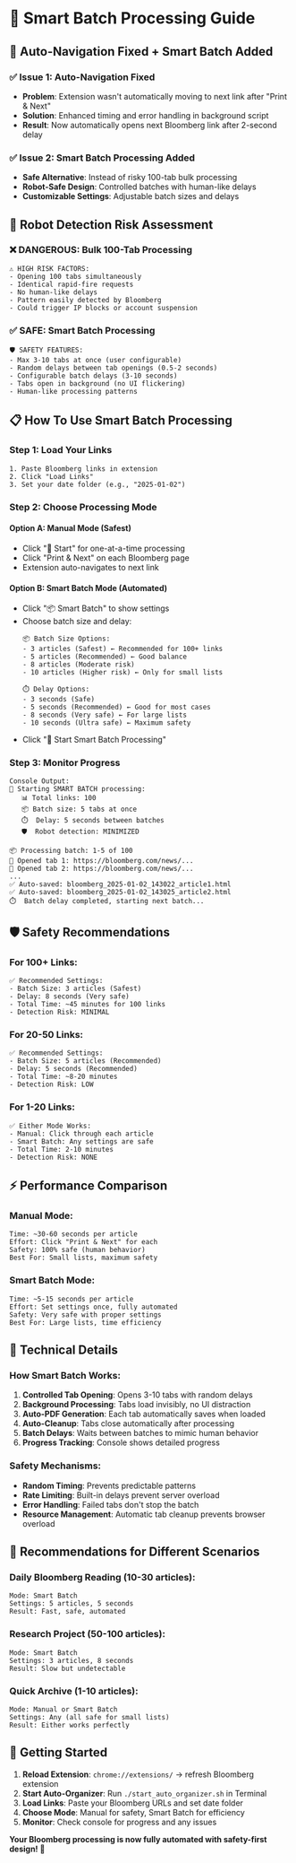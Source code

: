 # 🤖 Smart Batch Processing Guide

## 🎯 **Auto-Navigation Fixed + Smart Batch Added**

### ✅ **Issue 1: Auto-Navigation Fixed**
- **Problem**: Extension wasn't automatically moving to next link after "Print & Next"
- **Solution**: Enhanced timing and error handling in background script
- **Result**: Now automatically opens next Bloomberg link after 2-second delay

### ✅ **Issue 2: Smart Batch Processing Added**
- **Safe Alternative**: Instead of risky 100-tab bulk processing
- **Robot-Safe Design**: Controlled batches with human-like delays
- **Customizable Settings**: Adjustable batch sizes and delays

## 🚨 **Robot Detection Risk Assessment**

### **❌ DANGEROUS: Bulk 100-Tab Processing**
```
⚠️ HIGH RISK FACTORS:
- Opening 100 tabs simultaneously
- Identical rapid-fire requests
- No human-like delays
- Pattern easily detected by Bloomberg
- Could trigger IP blocks or account suspension
```

### **✅ SAFE: Smart Batch Processing**
```
🛡️ SAFETY FEATURES:
- Max 3-10 tabs at once (user configurable)
- Random delays between tab openings (0.5-2 seconds)
- Configurable batch delays (3-10 seconds)
- Tabs open in background (no UI flickering)
- Human-like processing patterns
```

## 📋 **How To Use Smart Batch Processing**

### **Step 1: Load Your Links**
```
1. Paste Bloomberg links in extension
2. Click "Load Links"
3. Set your date folder (e.g., "2025-01-02")
```

### **Step 2: Choose Processing Mode**

#### **Option A: Manual Mode (Safest)**
- Click "🚀 Start" for one-at-a-time processing
- Click "Print & Next" on each Bloomberg page
- Extension auto-navigates to next link

#### **Option B: Smart Batch Mode (Automated)**
- Click "📦 Smart Batch" to show settings
- Choose batch size and delay:
  ```
  📦 Batch Size Options:
  - 3 articles (Safest) ← Recommended for 100+ links
  - 5 articles (Recommended) ← Good balance
  - 8 articles (Moderate risk)
  - 10 articles (Higher risk) ← Only for small lists
  
  ⏱️ Delay Options:
  - 3 seconds (Safe)
  - 5 seconds (Recommended) ← Good for most cases
  - 8 seconds (Very safe) ← For large lists
  - 10 seconds (Ultra safe) ← Maximum safety
  ```
- Click "🚀 Start Smart Batch Processing"

### **Step 3: Monitor Progress**
```
Console Output:
🤖 Starting SMART BATCH processing:
   📊 Total links: 100
   📦 Batch size: 5 tabs at once
   ⏱️  Delay: 5 seconds between batches
   🛡️  Robot detection: MINIMIZED

📦 Processing batch: 1-5 of 100
📂 Opened tab 1: https://bloomberg.com/news/...
📂 Opened tab 2: https://bloomberg.com/news/...
...
✅ Auto-saved: bloomberg_2025-01-02_143022_article1.html
✅ Auto-saved: bloomberg_2025-01-02_143025_article2.html
⏱️  Batch delay completed, starting next batch...
```

## 🛡️ **Safety Recommendations**

### **For 100+ Links:**
```
✅ Recommended Settings:
- Batch Size: 3 articles (Safest)
- Delay: 8 seconds (Very safe)
- Total Time: ~45 minutes for 100 links
- Detection Risk: MINIMAL
```

### **For 20-50 Links:**
```
✅ Recommended Settings:
- Batch Size: 5 articles (Recommended)
- Delay: 5 seconds (Recommended)
- Total Time: ~8-20 minutes
- Detection Risk: LOW
```

### **For 1-20 Links:**
```
✅ Either Mode Works:
- Manual: Click through each article
- Smart Batch: Any settings are safe
- Total Time: 2-10 minutes
- Detection Risk: NONE
```

## ⚡ **Performance Comparison**

### **Manual Mode:**
```
Time: ~30-60 seconds per article
Effort: Click "Print & Next" for each
Safety: 100% safe (human behavior)
Best For: Small lists, maximum safety
```

### **Smart Batch Mode:**
```
Time: ~5-15 seconds per article
Effort: Set settings once, fully automated
Safety: Very safe with proper settings
Best For: Large lists, time efficiency
```

## 🔧 **Technical Details**

### **How Smart Batch Works:**
1. **Controlled Tab Opening**: Opens 3-10 tabs with random delays
2. **Background Processing**: Tabs load invisibly, no UI distraction
3. **Auto-PDF Generation**: Each tab automatically saves when loaded
4. **Auto-Cleanup**: Tabs close automatically after processing
5. **Batch Delays**: Waits between batches to mimic human behavior
6. **Progress Tracking**: Console shows detailed progress

### **Safety Mechanisms:**
- **Random Timing**: Prevents predictable patterns
- **Rate Limiting**: Built-in delays prevent server overload
- **Error Handling**: Failed tabs don't stop the batch
- **Resource Management**: Automatic tab cleanup prevents browser overload

## 🎯 **Recommendations for Different Scenarios**

### **Daily Bloomberg Reading (10-30 articles):**
```
Mode: Smart Batch
Settings: 5 articles, 5 seconds
Result: Fast, safe, automated
```

### **Research Project (50-100 articles):**
```
Mode: Smart Batch
Settings: 3 articles, 8 seconds  
Result: Slow but undetectable
```

### **Quick Archive (1-10 articles):**
```
Mode: Manual or Smart Batch
Settings: Any (all safe for small lists)
Result: Either works perfectly
```

## 🚀 **Getting Started**

1. **Reload Extension**: `chrome://extensions/` → refresh Bloomberg extension
2. **Start Auto-Organizer**: Run `./start_auto_organizer.sh` in Terminal
3. **Load Links**: Paste your Bloomberg URLs and set date folder
4. **Choose Mode**: Manual for safety, Smart Batch for efficiency
5. **Monitor**: Check console for progress and any issues

**Your Bloomberg processing is now fully automated with safety-first design! 🎉**